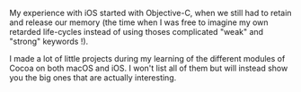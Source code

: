 My experience with iOS started with Objective-C, when we still had to retain and release our memory (the time when I was free to imagine my own retarded life-cycles instead of using thoses complicated "weak" and "strong" keywords !).

I made a lot of little projects during my learning of the different modules of Cocoa on both macOS and iOS. I won't list all of them but will instead show you the big ones that are actually interesting.
